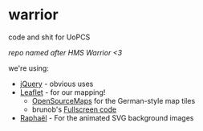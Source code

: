 warrior
=======
code and shit for UoPCS

*repo named after HMS Warrior <3*

we're using:

+ [jQuery](http://jquery.com/) - obvious uses
+ [Leaflet](http://leafletjs.com/) - for our mapping! 
    + [OpenSourceMaps](http://www.openstreetmap.org/) for the German-style map tiles
    + brunob's [Fullscreen code](https://github.com/brunob/leaflet.fullscreen)
+ [Raphaël](http://raphaeljs.com/) - For the animated SVG background images
